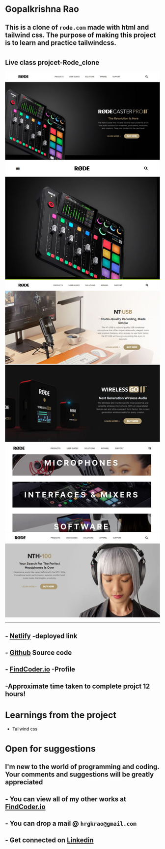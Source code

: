 
# **Gopalkrishna Rao**

## This is a clone of **`rode.com`** made with html and tailwind css. The purpose of making this project is to learn and practice tailwindcss.
#

## Live class projcet-Rode_clone
![preview](./screenshot/Capture.JPG)
![preview](./screenshot/responsive1.JPG)
![preview](./screenshot/img1.JPG)
![preview](./screenshot/img2.JPG)
![preview](./screenshot/img3.JPG)
![preview](./screenshot/img4.JPG)
***
## - [Netlify](https://lcproject-rodeclone.netlify.app/) -deployed link

## -  [Github](https://github.com/GopalkrishaRao/WebDev/tree/main/Rode_clone) Source code

## -  [FindCoder.io](https://www.findcoder.io/u/hrgkrao) -Profile 

## -Approximate time taken to complete projct **12 hours!**

# __Learnings from the project__

- Tailwind css

#
# Open for suggestions

## I'm new to the world of programming and coding. Your comments and suggestions will be greatly appreciated 

## - You can view all of my other works at  [FindCoder.io](https://www.findcoder.io/u/hrgkrao) 
## - You can drop a mail @  **`hrgkrao@gmail.com `**
## -  Get connected on [Linkedin](https://www.linkedin.com/in/h-r-gopalkrishna-rao-a2830216b/)
#








